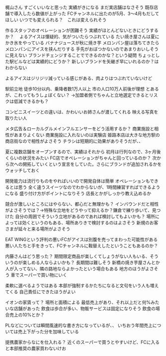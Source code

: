 
梶山さん
すごくいいなと思った
実績がきになる
まだ実店舗はなさそう
既存店舗で導入したら数値が上がった
FCチャンネルに出たのが5月、3〜4月もだしてほしい
いつでも変えられる？　これは変えられそう

作るスタッフのオペレーションが困難そう
実績がほとんどないときにどうするか？　
よるアイスは懐疑的、気がついたらつぶれている
たい焼き屋さんは夏にかき氷をやっている
バナナジュースが秋に焼き芋
メロンパン屋は落ちてきたらメロンパンにアイスを挟んだりする
手先がおぼつかないのであまりおいしそうに見えない
ブランドチェンジすることでできるのかな？という疑問
ちょっとした駅ビルなどは実績的にどうか？
新しいブランドを矢継ぎ早にいれるのか？はわからない

よるアイスはジリジリ減っている感じがある、肉よりはつぶれていないけど

駅前立地
徒歩10分以内、乗降者数1万人以上
市の人口10万人前後が理想
とあるが、これってもうしょぼくない？
→加盟者側でちゃんと立地選定できるとリスクは低減できるかも？

コンビニスイーツとの違いは、かわいいお姉さんが渡してくれる
映える写真を取りたい人

メタ広告＆ローカルグルメインフルエンサーをどう活用するか？
商業施設と相性があまりよくない
商業施設に入れないのは実験店
姫路本店は大きな地方駅の商店街なので相性がよさそう
チラシは短期的に効果がありそうだが、、

夏に複数店舗をオープンするので、実績はそれから
初月は行列なので、3ヶ月後くらいの状況をみたい
FC店でオペレーションがちゃんと回っているのか？
次から次への開拓していくという宣言をしていた。さらにブランドが追加されるかをウォッチしておく

開発能力は流行りものをやればいいので開発自体は簡単
オペレーションもできるとは思う
全く違うスイーツなのでわからないが、1時間練習すればできるようになる
盛り付け方がポイントになりそう
店長とかがしっかり教え込めるか

競合が激しいところにはやらない、都心だと無理かも？
インバウンドだと相性がよさそうでは？→特殊な立地をどうやって抑えるか？鎌倉で練り歩いて、見つけた
自分の周囲でそういう立地があるのであれば検討してもよいかも？
場所によっては効くというのもある、場所ありきで検討するのはよさそう
新規のお客さまが延々と来る場所がよさそう

EAT WINGという評判の悪いFCがアイスは別腹を売ってまわった可能性がある
悪い人たちと手をきって、FCチャンネルに鞍替えしたということもあるのか？

内藤さんはどう思った？
期間限定商品が楽しくてしょうがない人もいる、そういうのが楽しめる人ならよいかも？
長期間は難しそう
新橋の焼き芋屋さんとか人が入ってない、隣の路地ならよかったという場合もある
地方のほうがよさそう
車でスーパーで買い物にいく

柔軟に選べるようではある
本部が強制するかたちになると文句をいう人も増えてくる
自己責任にできたほうがよい

イオンの家賃って？
場所と面積による
最低売上があり、それ以上だと何%みたいな店舗があった
飲食は歩合が多い、物販サービスは固定になりそう
飲食の場合売上の10%とか？

PLなどについては瞬間風速的な書き方になっているが、、
いちおう年間売上については売上下がった分を加味している

提携農家からなにを仕入れる？
近くのスーパーで買うとやすいけど、FCに入ると本部推奨の農家買わないけお
